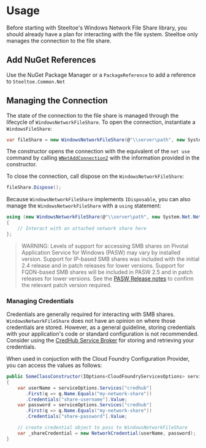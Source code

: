 # Usage

Before starting with Steeltoe's Windows Network File Share library, you should already have a plan for interacting with the file system. Steeltoe only manages the connection to the file share.

## Add NuGet References

Use the NuGet Package Manager or a `PackageReference` to add a reference to `Steeltoe.Common.Net`

## Managing the Connection

The state of the connection to the file share is managed through the lifecycle of `WindowsNetworkFileShare`. To open the connection, instantiate a `WindowsFileShare`:

```csharp
var fileShare = new WindowsNetworkFileShare(@"\\server\path", new System.Net.NetworkCredential("username", "password"));
```

The constructor opens the connection with the equivalent of the `net use` command by calling [`WNetAddConnection2`](https://docs.microsoft.com/en-us/windows/desktop/api/winnetwk/nf-winnetwk-wnetaddconnection2a) with the information provided in the constructor.

To close the connection, call dispose on the `WindowsNetworkFileShare`:

```csharp
fileShare.Dispose();
```

Because `WindowsNetworkFileShare` implements `IDisposable`, you can also manage the `WindowsNetworkFileShare` with a `using` statement:

```csharp
using (new WindowsNetworkFileShare(@"\\server\path", new System.Net.NetworkCredential("username", "password")))
{
    // Interact with an attached network share here
};
```

>WARNING: Levels of support for accessing SMB shares on Pivotal Application Service for Windows (PASW) may vary by installed version. Support for IP-based SMB shares was included with the initial 2.4 release and in patch releases for lower versions. Support for FQDN-based SMB shares will be included in PASW 2.5 and in patch releases for lower versions. See the [PASW Release notes](https://docs.pivotal.io/pivotalcf/2-4/pcf-release-notes/windows-rn.html) to confirm the relevant patch version required.

### Managing Credentials

Credentials are generally required for interacting with SMB shares. `WindowsNetworkFileShare` does not have an opinion on where those credentials are stored. However, as a general guideline, storing credentials with your application's code or standard configuration is not recommended. Consider using the [CredHub Service Broker](https://docs.pivotal.io/credhub-service-broker/) for storing and retrieving your credentials.

When used in conjuction with the Cloud Foundry Configuration Provider, you can access the values as follows:

```csharp
public SomeClassConstructor(IOptions<CloudFoundryServicesOptions> serviceOptions)
{
    var userName = serviceOptions.Services["credhub"]
       .First(q => q.Name.Equals("my-network-share"))
       .Credentials["share-username"].Value;
    var password = serviceOptions.Services["credhub"]
       .First(q => q.Name.Equals("my-network-share"))
       .Credentials["share-password"].Value;

    // create credential object to pass to WindowsNetworkFileShare
    var _shareCredential = new NetworkCredential(userName, password);
}
```
